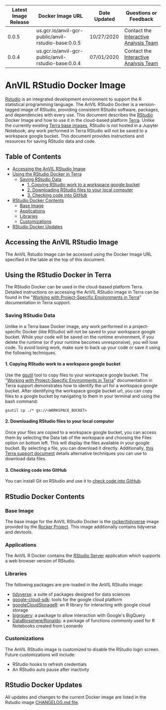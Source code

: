 | Latest Image Release | Docker Image URL | Date Updated | Questions or Feedback |
| --- | --- | --- | --- |
| 0.0.5 | us.gcr.io/anvil-gcr-public/anvil-rstudio-base:0.0.5 | 10/27/2020 | Contact the [Interactive Analysis Team](mailto:workbench-interactive-analysis@broadinstitute.org) |
| 0.0.4 | us.gcr.io/anvil-gcr-public/anvil-rstudio-base:0.0.4 | 07/01/2020 | Contact the [Interactive Analysis Team](mailto:workbench-interactive-analysis@broadinstitute.org) |

# AnVIL RStudio Docker Image

[Rstudio](https://rstudio.com/products/rstudio/) is an integrated development environment to support the R statistical programming language. The AnVIL RStudio Docker is a version-tagged image of RStudio, providing consistent RStudio software, packages, and dependencies with every use. This document describes the [RStudio](https://rstudio.com/products/rstudio/) Docker Image and how to use it in the cloud-based platform [Terra](app.terra.bio). Unlike the currently existing [Terra base images](https://github.com/DataBiosphere/terra-docker#terra-base-images), RStudio is not hosted in a Jupyter Notebook; any work performed in Terra RStudio will not be saved to a workspace google bucket. This document provides instructions and resources for saving RStudio data and code. 

## Table of Contents
- [Accessing the AnVIL RStudio Image](#accessing-the-anvil-rstudio-image)
- [Using the RStudio Docker in Terra](#using-the-rstudio-docker-in-terra)
  * [Saving RStudio Data](#saving-rstudio-data)
    + [1. Copying RStudio work to a workspace google bucket](#1-copying-rstudio-work-to-a-workspace-google-bucket)
    + [2. Downloading RStudio files to your local computer](#2-downloading-rstudio-files-to-your-local-computer)
    + [3. Checking code into GitHub](#3-checking-code-into-github)
- [RStudio Docker Contents](#rstudio-docker-contents)
  * [Base Image](#base-image)
  * [Applications](#applications)
  * [Libraries](#libraries)
  * [Customizations](#customizations)
- [RStudio Docker Updates](#rstudio-docker-updates)


## Accessing the AnVIL RStudio Image

The AnVIL Rstudio Image can be accessed using the Docker Image URL specified in the table at the top of this document. 

## Using the RStudio Docker in Terra

The RStudio Docker can be used in the cloud-based platform Terra. Detailed instructions on accessing the AnVIL RStudio image in Terra can be found in the "[Working with Project-Specific Environments in Terra](https://support.terra.bio/hc/en-us/articles/360037269472)" documentation in Terra support.

### Saving RStudio Data

Unlike in a Terra base Docker image, any work performed in a project-specific Docker (like RStudio) will not be saved to your workspace google bucket. While your code will be saved on the runtime environment, if you delete the runtime (or if your runtime becomes unresponsive), you will lose code. To avoid losing work, make sure to back up your code or save it using the following techniques.


#### 1. Copying RStudio work to a workspace google bucket

Use the [gsutil](https://cloud.google.com/storage/docs/gsutil) tool to copy files to your workspace google bucket. The "[Working with Project-Specific Environments in Terra](https://support.terra.bio/hc/en-us/articles/360037269472)" documentation in Terra support demonstrates how to identify the url for a workspace google bucket. After identifying the workspace google bucket url, you can copy files to a google bucket by navigating to them in your terminal and using the bash command: 

    gsutil cp ./* gs://<WORKSPACE_BUCKET>

#### 2. Downloading RStudio files to your local computer
Once your files are copied to a workspace google bucket, you can access them by selecting the Data tab of the workspace and choosing the Files option on bottom left. This will display the files available in your google bucket. By selecting a file, you can download it directly. Additionally, [this Terra support document](https://support.terra.bio/hc/en-us/articles/360029251091-Broad-Genomics-Downloading-data-from-a-Terra-workspace) details alternative techniques you can use to download data files. 

#### 3. Checking code into GitHub
You can install Git on RStudio and use it to [check code into GitHub](https://help.github.com/en/github/importing-your-projects-to-github). 

## RStudio Docker Contents

### Base Image

The base image for the AnVIL RStudio Docker is the [rocker/tidyverse](https://hub.docker.com/r/rocker/tidyverse/) image provided by the [Rocker Project](https://www.rocker-project.org/). This image additionally contains tidyverse and devtools.

### Applications

The AnVIL R Docker contains the [RStudio Server](https://www.rstudio.com/products/rstudio-server/) application which supports a web browser version of RStudio. 

### Libraries

The following packages are pre-loaded in the AnVIL RStudio image:

* [tidyverse](https://www.tidyverse.org/packages/): a suite of packages designed for data sciences 
* [google-cloud-sdk](https://cloud.google.com/sdk/): tools for the google cloud platform
* [googleCloudStorageR](http://code.markedmondson.me/googleCloudStorageR/): an R library for interacting with google cloud storage
* [bigrquery](https://github.com/r-dbi/bigrquery): a package to allow interaction with Google's BigQuery
* [DataBiosphere/Ronaldo](https://github.com/DataBiosphere/Ronaldo): a package of functions commonly used for R Notebooks created from Leonardo

### Customizations

The AnVIL RStudio image is customized to disable the RStudio login screen. Future customizations will include:

* RStudio hooks to refresh credentials 
* An RStudio auto pause after inactivity

## RStudio Docker Updates

All updates and changes to the current Docker image are listed in the Rstudio image [CHANGELOG.md file](CHANGELOG.md). 




